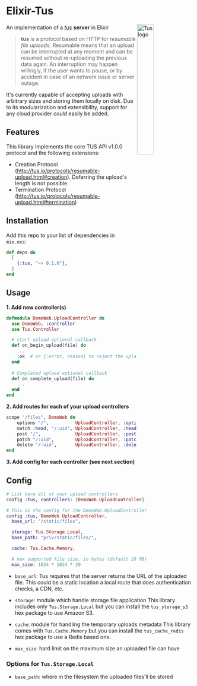 # Elixir-Tus


<img alt="Tus logo" src="https://github.com/tus/tus.io/blob/master/assets/img/tus1.png?raw=true" width="30%" align="right" />

An implementation of a *[tus](https://tus.io/)* **server** in Elixir

> **tus** is a protocol based on HTTP for *resumable file uploads*. Resumable
> means that an upload can be interrupted at any moment and can be resumed without
> re-uploading the previous data again. An interruption may happen willingly, if
> the user wants to pause, or by accident in case of an network issue or server
> outage.

It's currently capable of accepting uploads with arbitrary sizes and storing them locally
on disk. Due to its modularization and extensibility, support for any cloud provider
*could* easily be added.

## Features

This library implements the core TUS API v1.0.0 protocol and the following extensions:

- Creation Protocol (http://tus.io/protocols/resumable-upload.html#creation). Deferring the upload's length is not possible.
- Termination Protocol (http://tus.io/protocols/resumable-upload.html#termination)


## Installation

Add this repo to your list of dependencies in `mix.exs`:

```elixir
def deps do
  [
    {:tus, "~> 0.1.0"},
  ]
end
```

## Usage

**1. Add new controller(s)**

```elixir
defmodule DemoWeb.UploadController do
  use DemoWeb, :controller
  use Tus.Controller

  # start upload optional callback
  def on_begin_upload(file) do
    ...
    :ok  # or {:error, reason} to reject the uplaod
  end
	
  # Completed upload optional callback
  def on_complete_upload(file) do
    ...
  end
end
```

**2. Add routes for each of your upload controllers**

```elixir
scope "/files", DemoWeb do
    options "/",          UploadController, :options
    match :head, "/:uid", UploadController, :head
    post "/",             UploadController, :post
    patch "/:uid",        UploadController, :patch
    delete "/:uid",       UploadController, :delete
end
```

**3. Add config for each controller (see next section)**


## Config

```elixir
# List here all of your upload controllers
config :tus, controllers: [DemoWeb.UploadController]

# This is the config for the DemoWeb.UploadController
config :tus, DemoWeb.UploadController,
  base_url: "/static/files",

  storage: Tus.Storage.Local,
  base_path: "priv/static/files/",

  cache: Tus.Cache.Memory,

  # max supported file size, in bytes (default 20 MB)
  max_size: 1024 * 1024 * 20
```

- `base_url`:
  Tus requires that the server returns the URL of the uploaded file.
  This could be a static location a local route that does authentication
  checks, a CDN, etc.

- `storage`:
  module which handle storage file application
  This library includes only `Tus.Storage.Local` but you can install the
  `tus_storage_s3` hex package to use Amazon S3.

- `cache`:
  module for handling the temporary uploads metadata
  This library comes with `Tus.Cache.Memory`  but you can install the
  `tus_cache_redis` hex package to use a Redis based one.

- `max_size`:
  hard limit on the maximum size an uploaded file can have 

### Options for `Tus.Storage.Local`

- `base_path`:
  where in the filesystem the uploaded files'll be stored


